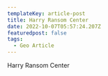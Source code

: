 ```yaml
---
templateKey: article-post
title: Harry Ransom Center
date: 2022-10-07T05:57:24.207Z
featuredpost: false
tags:
  - Geo Article
---
```

Harry Ransom Center